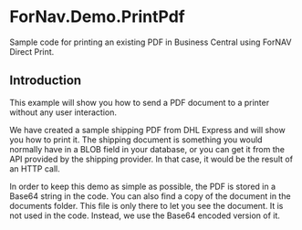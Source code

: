 # ForNav.Demo.PrintPdf
Sample code for printing an existing PDF in Business Central using ForNAV Direct Print.

## Introduction
This example will show you how to send a PDF document to a printer without any user interaction.

We have created a sample shipping PDF from DHL Express and will show you how to print it.
The shipping document is something you would normally have in a BLOB field in your database, or 
you can get it from the API provided by the shipping provider. In that case, it would be the
result of an HTTP call.

In order to keep this demo as simple as possible, the PDF is stored in a Base64 string in the code.
You can also find a copy of the document in the documents folder. 
This file is only there to let you see the document. It is not used in the code. 
Instead, we use the Base64 encoded version of it.
